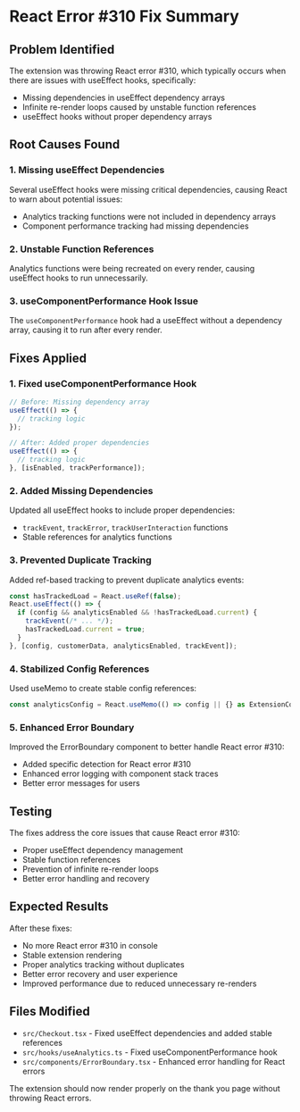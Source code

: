 # React Error #310 Fix Summary

## Problem Identified
The extension was throwing React error #310, which typically occurs when there are issues with useEffect hooks, specifically:
- Missing dependencies in useEffect dependency arrays
- Infinite re-render loops caused by unstable function references
- useEffect hooks without proper dependency arrays

## Root Causes Found

### 1. Missing useEffect Dependencies
Several useEffect hooks were missing critical dependencies, causing React to warn about potential issues:
- Analytics tracking functions were not included in dependency arrays
- Component performance tracking had missing dependencies

### 2. Unstable Function References
Analytics functions were being recreated on every render, causing useEffect hooks to run unnecessarily.

### 3. useComponentPerformance Hook Issue
The `useComponentPerformance` hook had a useEffect without a dependency array, causing it to run after every render.

## Fixes Applied

### 1. Fixed useComponentPerformance Hook
```typescript
// Before: Missing dependency array
useEffect(() => {
  // tracking logic
});

// After: Added proper dependencies
useEffect(() => {
  // tracking logic
}, [isEnabled, trackPerformance]);
```

### 2. Added Missing Dependencies
Updated all useEffect hooks to include proper dependencies:
- `trackEvent`, `trackError`, `trackUserInteraction` functions
- Stable references for analytics functions

### 3. Prevented Duplicate Tracking
Added ref-based tracking to prevent duplicate analytics events:
```typescript
const hasTrackedLoad = React.useRef(false);
React.useEffect(() => {
  if (config && analyticsEnabled && !hasTrackedLoad.current) {
    trackEvent(/* ... */);
    hasTrackedLoad.current = true;
  }
}, [config, customerData, analyticsEnabled, trackEvent]);
```

### 4. Stabilized Config References
Used useMemo to create stable config references:
```typescript
const analyticsConfig = React.useMemo(() => config || {} as ExtensionConfig, [config]);
```

### 5. Enhanced Error Boundary
Improved the ErrorBoundary component to better handle React error #310:
- Added specific detection for React error #310
- Enhanced error logging with component stack traces
- Better error messages for users

## Testing
The fixes address the core issues that cause React error #310:
- Proper useEffect dependency management
- Stable function references
- Prevention of infinite re-render loops
- Better error handling and recovery

## Expected Results
After these fixes:
- No more React error #310 in console
- Stable extension rendering
- Proper analytics tracking without duplicates
- Better error recovery and user experience
- Improved performance due to reduced unnecessary re-renders

## Files Modified
- `src/Checkout.tsx` - Fixed useEffect dependencies and added stable references
- `src/hooks/useAnalytics.ts` - Fixed useComponentPerformance hook
- `src/components/ErrorBoundary.tsx` - Enhanced error handling for React errors

The extension should now render properly on the thank you page without throwing React errors.